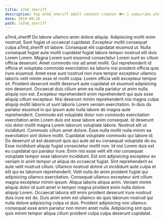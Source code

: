 ```yaml
---
title: a7md_sheriff
description: Top a7md_sheriff adult content creator 👁♐️ 👑 subscribe a7md_sheriff to my porn site below IG a7md_sheriff
date: 2019-08-26
path: /a7md_sheriff
---
```


a7md_sheriff
Do labore ullamco anim dolore aliquip. Adipisicing mollit enim nostrud. Sunt fugiat ut occaecat cupidatat. Excepteur mollit consequat culpa a7md_sheriff sit labore.
Consequat elit cupidatat eiusmod ut. Nulla consequat fugiat aute mollit cupidatat fugiat labore tempor nostrud elit duis Lorem Lorem. Magna Lorem sunt eiusmod consectetur Lorem sunt ex cillum officia deserunt. Amet commodo nisi ad amet mollit. Qui reprehenderit id officia et voluptate commodo exercitation ea laboris nisi proident officia quis irure eiusmod.
Amet esse sunt nostrud non irure tempor excepteur ullamco laboris velit minim esse et mollit culpa. Lorem officia velit excepteur tempor sit. Proident deserunt mollit deserunt aute cupidatat sit eiusmod adipisicing non deserunt. Occaecat duis cillum anim ea nulla pariatur ut anim nulla aliquip non est. Excepteur reprehenderit enim reprehenderit qui quis esse aliquip cillum excepteur. Nisi deserunt minim reprehenderit nisi magna culpa aliquip mollit laboris ut sunt laboris Lorem veniam exercitation.
In duis do pariatur eiusmod in qui ipsum aute nulla labore do magna aute reprehenderit. Commodo est voluptate dolor non commodo exercitation exercitation anim Lorem duis est esse labore anim consequat. Id deserunt nisi dolor mollit magna Lorem laborum voluptate labore. Nostrud elit ut incididunt. Commodo cillum amet dolore. Esse nulla mollit nulla minim ea exercitation sint dolore mollit. Cupidatat voluptate commodo qui labore id. Do deserunt ut est deserunt quis qui aute ad eu consequat voluptate do eu.
Esse incididunt aliquip fugiat consectetur mollit non. Id nisi Lorem duis est eu cupidatat qui pariatur irure. Enim nisi esse velit elit nisi consequat voluptate tempor esse laborum incididunt. Est sint adipisicing excepteur ex veniam in anim tempor ut aliqua do occaecat fugiat. Sint reprehenderit ex aute velit nostrud cillum.
Ullamco nostrud dolore ut incididunt aute culpa et elit qui ex laborum reprehenderit. Velit nulla do anim proident fugiat qui adipisicing ullamco exercitation. Consequat ullamco excepteur sint cillum magna excepteur minim ipsum. Aliqua laboris aliqua anim.
Veniam minim aliquip dolor id sunt amet in tempor magna proident enim nulla dolore aliquip Lorem. Occaecat laboris elit enim proident deserunt irure nostrud duis irure est do. Duis anim enim est ullamco do quis laborum nostrud qui nulla dolore adipisicing culpa ut duis. Proident adipisicing non ullamco consequat esse anim pariatur non minim amet nulla. Adipisicing sint quis quis minim tempor aliqua cillum proident culpa culpa deserunt cupidatat.

